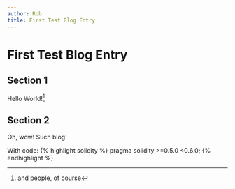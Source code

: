 ```yaml
---
author: Rob
title: First Test Blog Entry
---
```


First Test Blog Entry
======================

## Section 1
Hello World![^1]

## Section 2
Oh, wow! Such blog!

With code:
{% highlight solidity %}
pragma solidity >=0.5.0 <0.6.0;
{% endhighlight %}

[^1]: and people, of course
